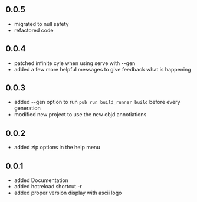 ## 0.0.5

- migrated to null safety
- refactored code

## 0.0.4

- patched infinite cyle when using serve with --gen
- added a few more helpful messages to give feedback what is happening

## 0.0.3

- added --gen option to run `pub run build_runner build` before every generation
- modified new project to use the new objd annotiations

## 0.0.2

- added zip options in the help menu

## 0.0.1

- added Documentation
- added hotreload shortcut -r
- added proper version display with ascii logo
